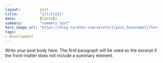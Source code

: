 ```yaml
---
layout:         post
title:          "{{title}}"
date:           {{date}}
summary:        "summary text"
hero_image_url: "https://blog.tardate.com/assets/{{post_basename}}/hero.png"
tags:
- Development
---
```


Write your post body here. The first paragraph will be used as the excerpt if
the front-matter does not include a summary element.
